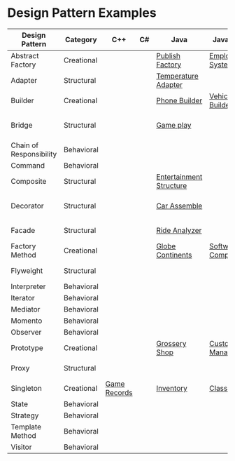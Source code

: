 # Design Pattern Examples

| Design Pattern | Category | C++ | C# | Java | JavaScript | Python | Ruby |
|---|---|---|---|---|---|---|---|
| Abstract Factory | Creational |   |   |[Publish Factory](abstract-factory-java/)   |  [Employee System](AbstractFactory-NodeJS/) |[Car Factory](abstract-factory-python/)   |   |
| Adapter | Structural |   |   |[Temperature Adapter](adapter-java/) |   |[smartphone battery](adapter-python/)|   |
| Builder | Creational |   |   |[Phone Builder](builder-java/) |  [Vehicle Builder](Builder-NodeJS/) | [Plane Builder](builder-python/)  |[Construction Management](design-pattern-Ruby/builder-Ruby)|
| Bridge | Structural |   |   |[Game play](bridge-java/)   |   |[Ford Mustang Variants](bridge-python/)   |   |
| Chain of Responsibility | Behavioral |   |   |   |   |   |   |
| Command | Behavioral |   |   |   |   |   |   |
| Composite | Structural |   |   | [Entertainment Structure](composite-java/)  |   |[Grocery Store Items](composite-python/)| [Gym Management](composite-ruby/)  |
| Decorator | Structural |   |   | [Car Assemble](decorator-java/) |   |[Distance Units Conversion](decorator-python/)|   |
| Facade | Structural |   |   |[Ride Analyzer](facade-java/)   |   |   |[Corporate Organization](facade-ruby/)|
| Factory Method | Creational |   |   |[Globe Continents](FactoryMethod-Java/)| [Software Company](factory-method-js/)  |[Converter](factory-method-python/)   |[Gym Membership](design-patterns-Ruby/factory-ruby)|
| Flyweight | Structural |   |   |   |   |[Bank Accounts](flyweight-python/)   |[Banking Operation](flyweight-ruby/)|
| Interpreter | Behavioral |   |   |   |   |   |   |
| Iterator | Behavioral |   |   |   |   |   |   |
| Mediator | Behavioral |   |   |   |   |   |   |
| Momento | Behavioral |   |   |   |   |   |   |
| Observer | Behavioral |   |   |   |   |   |   |
| Prototype | Creational |   |   | [Grossery Shop](Prototype-Java/) |[Customer Management](Prototype-NodeJS/)   |[Temperature Measurement](prototype-python/)   |[Laptop](design-patterns-Ruby/prototype-ruby)|
| Proxy | Structural |   |   |   |   |[Area Calculator](proxy-python/)   |   |
| Singleton | Creational | [Game Records](singleton-cpp/) |   | [Inventory](singleton-java/) |[Class Check](singleton-NodeJS/)   |[PhoneBook](singleton-python/)   |   |
| State | Behavioral |   |   |   |   |   |   |
| Strategy | Behavioral |   |   |   |   |   |   |
| Template Method | Behavioral |   |   |   |   |   |   |
| Visitor | Behavioral |   |   |   |   |   |   |
